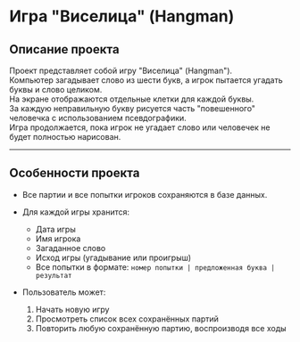 # Игра "Виселица" (Hangman)

## Описание проекта

Проект представляет собой игру "Виселица" (Hangman").  
Компьютер загадывает слово из шести букв, а игрок пытается угадать буквы и слово целиком.  
На экране отображаются отдельные клетки для каждой буквы.  
За каждую неправильную букву рисуется часть "повешенного" человечка с использованием псевдографики.  
Игра продолжается, пока игрок не угадает слово или человечек не будет полностью нарисован.

---

## Особенности проекта

- Все партии и все попытки игроков сохраняются в базе данных.
- Для каждой игры хранится:
  - Дата игры
  - Имя игрока
  - Загаданное слово
  - Исход игры (угадывание или проигрыш)
  - Все попытки в формате: `номер попытки | предложенная буква | результат`

- Пользователь может:  
  1. Начать новую игру
  2. Просмотреть список всех сохранённых партий
  3. Повторить любую сохранённую партию, воспроизводя все ходы